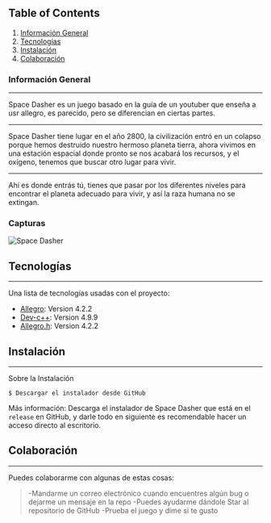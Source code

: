 ## Table of Contents
1. [Información General](#Informacion-General)
2. [Tecnologías](#Tecnologias)
3. [Instalación](#instalacion)
4. [Colaboración](#colaboracion)
### Información General
***
Space Dasher es un juego basado en la guía de un youtuber que enseña a usr allegro, es parecido, pero se diferencian en ciertas partes.
***
Space Dasher tiene lugar en el año 2800, la civilización entró en un colapso porque hemos destruido nuestro hermoso planeta tierra, ahora vivimos en una estación espacial donde pronto se nos acabará los recursos, y el oxígeno, tenemos que buscar otro lugar para vivir.
***
Ahí es donde entrás tú, tienes que pasar por los diferentes niveles para encontrar el planeta adecuado para vivir, y así la raza humana no se extingan.
### Capturas
![Space Dasher](https://pin.it/493H3gwE6)
## Tecnologías
***
Una lista de tecnologías usadas con el proyecto:
* [Allegro](http://www.mediafire.com/file/9o5w9cq2k0zxmnr/allegro-mingw-4.2.2.zip/file): Version 4.2.2
* [Dev-c++](https://sourceforge.net/projects/orwelldevcpp/support): Version 4.9.9
* [Allegro.h](http://www.allegro.free.fr/index.es.html): Version 4.2.2
## Instalación
***
Sobre la Instalación
```
$ Descargar el instalador desde GitHub
```
Más información: Descarga el instalador de Space Dasher que está en el ```release``` en GitHub, y darle todo en siguiente es recomendable hacer un acceso directo al escritorio.
## Colaboración
***
Puedes colaborarme con algunas de estas cosas:
> -Mandarme un correo electrónico cuando encuentres algún bug o dejarme un mensaje en la repo
> -Puedes ayudarme dándole Star al repositorio de GitHub
> -Prueba el juego y dime si te gusto
